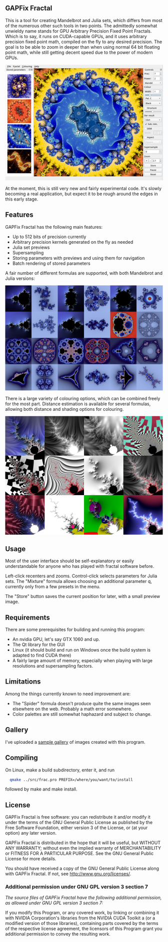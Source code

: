 ## GAPFix Fractal

This is a tool for creating Mandelbrot and Julia sets, which differs from
most of the numerous other such tools in two points. The admittedly somewhat
unwieldy name stands for GPU Arbitrary Precision Fixed Point Fractals.
Which is to say, it runs on CUDA-capable GPUs, and it uses arbitrary
precision fixed point math, compiled on the fly to any desired precision.
The goal is to be able to zoom in deeper than when using normal 64 bit
floating point math, while still getting decent speed due to the power of
modern GPUs.

![screenshot](screens/screenshot.png)

At the moment, this is still very new and fairly experimental code. It's
slowly becoming a real application, but expect it to be rough around the
edges in this early stage.

## Features

GAPFix Fractal has the following main features:
- Up to 512 bits of precision currently
- Arbitrary precision kernels generated on the fly as needed
- Julia set previews
- Supersampling
- Storing parameters with previews and using them for navigation
- Batch rendering of stored parameters

A fair number of different formulas are supported, with both Mandelbrot and Julia versions:

![screenshot](screens/fractal-types.jpg)

There is a large variety of colouring options, which can be combined freely
for the most part.  Distance estimation is available for several formulas,
allowing both distance and shading options for colouring.

![screenshot](screens/samples.jpg)

## Usage

Most of the user interface should be self-explanatory or easily
understandable for anyone who has played with fractal software before.

Left-click recenters and zooms. Control-click selects parameters for
Julia sets. The "Mixture" formula allows choosing an additional
parameter q, currently only from a few presets in the menu.

The "Store" button saves the current position for later, with a small
preview image.

## Requirements

There are some prerequisites for building and running this program:
- An nvidia GPU, let's say GTX 1060 and up.
- The Qt library for the GUI
- Linux (it should build and run on Windows once the build system is
  adapted to find CUDA there)
- A fairly large amount of memory, especially when playing with large
  resolutions and supersampling factors.

## Limitations

Among the things currently known to need improvement are:
- The "Spider" formula doesn't produce quite the same images seen
  elsewhere on the web. Probably a math error somewhere.
- Color palettes are still somewhat haphazard and subject to change.

## Gallery

I've uploaded a [sample gallery](https://photos.app.goo.gl/fFZyEvVNFHzDMaFu5)
of images created with this program.

## Compiling

On Linux, make a build subdirectory, enter it, and run
```sh
  qmake ../src/frac.pro PREFIX=/where/you/want/to/install
```
followed by make and make install.

## License

GAPFix Fractal is free software: you can redistribute it and/or modify
it under the terms of the GNU General Public License as published by
the Free Software Foundation, either version 3 of the License, or
(at your option) any later version.

GAPFix Fractal is distributed in the hope that it will be useful,
but WITHOUT ANY WARRANTY; without even the implied warranty of
MERCHANTABILITY or FITNESS FOR A PARTICULAR PURPOSE.  See the
GNU General Public License for more details.

You should have received a copy of the GNU General Public License
along with GAPFix Fractal.  If not, see <http://www.gnu.org/licenses/>.

### Additional permission under GNU GPL version 3 section 7

_The source files of GAPFix Fractal have the following additional
permission, as allowed under GNU GPL version 3 section 7:_

If you modify this Program, or any covered work, by linking or
combining it with NVIDIA Corporation's libraries from the NVIDIA CUDA
Toolkit a (or a modified version of those libraries), containing parts
covered by the terms of the respective license agreement, the
licensors of this Program grant you additional permission to convey
the resulting work.
